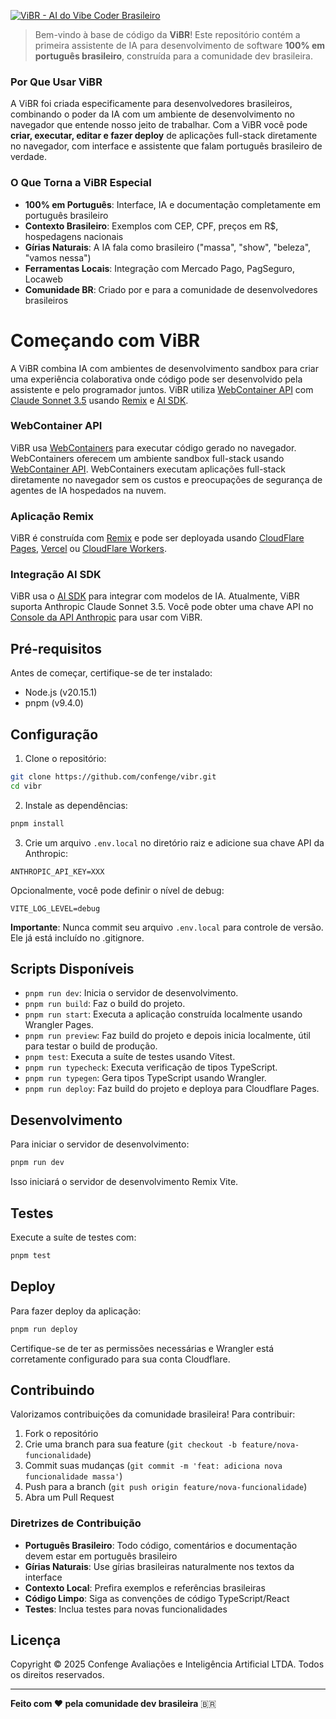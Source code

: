 [![ViBR - AI do Vibe Coder Brasileiro](./public/social_preview_index.jpg)]()

> Bem-vindo à base de código da **ViBR**! Este repositório contém a primeira assistente de IA para desenvolvimento de software **100% em português brasileiro**, construída para a comunidade dev brasileira.

### Por Que Usar ViBR

A ViBR foi criada especificamente para desenvolvedores brasileiros, combinando o poder da IA com um ambiente de desenvolvimento no navegador que entende nosso jeito de trabalhar. Com a ViBR você pode **criar, executar, editar e fazer deploy** de aplicações full-stack diretamente no navegador, com interface e assistente que falam português brasileiro de verdade.

### O Que Torna a ViBR Especial

- **100% em Português**: Interface, IA e documentação completamente em português brasileiro
- **Contexto Brasileiro**: Exemplos com CEP, CPF, preços em R$, hospedagens nacionais
- **Gírias Naturais**: A IA fala como brasileiro ("massa", "show", "beleza", "vamos nessa")
- **Ferramentas Locais**: Integração com Mercado Pago, PagSeguro, Locaweb
- **Comunidade BR**: Criado por e para a comunidade de desenvolvedores brasileiros

# Começando com ViBR

A ViBR combina IA com ambientes de desenvolvimento sandbox para criar uma experiência colaborativa onde código pode ser desenvolvido pela assistente e pelo programador juntos. ViBR utiliza [WebContainer API](https://webcontainers.io/api) com [Claude Sonnet 3.5](https://www.anthropic.com/news/claude-3-5-sonnet) usando [Remix](https://remix.run/) e [AI SDK](https://sdk.vercel.ai/).

### WebContainer API

ViBR usa [WebContainers](https://webcontainers.io/) para executar código gerado no navegador. WebContainers oferecem um ambiente sandbox full-stack usando [WebContainer API](https://webcontainers.io/api). WebContainers executam aplicações full-stack diretamente no navegador sem os custos e preocupações de segurança de agentes de IA hospedados na nuvem.

### Aplicação Remix

ViBR é construída com [Remix](https://remix.run/) e pode ser deployada usando [CloudFlare Pages](https://pages.cloudflare.com/), [Vercel](https://vercel.com/) ou [CloudFlare Workers](https://workers.cloudflare.com/).

### Integração AI SDK

ViBR usa o [AI SDK](https://github.com/vercel/ai) para integrar com modelos de IA. Atualmente, ViBR suporta Anthropic Claude Sonnet 3.5. Você pode obter uma chave API no [Console da API Anthropic](https://console.anthropic.com/) para usar com ViBR.

## Pré-requisitos

Antes de começar, certifique-se de ter instalado:

- Node.js (v20.15.1)
- pnpm (v9.4.0)

## Configuração

1. Clone o repositório:

```bash
git clone https://github.com/confenge/vibr.git
cd vibr
```

2. Instale as dependências:

```bash
pnpm install
```

3. Crie um arquivo `.env.local` no diretório raiz e adicione sua chave API da Anthropic:

```
ANTHROPIC_API_KEY=XXX
```

Opcionalmente, você pode definir o nível de debug:

```
VITE_LOG_LEVEL=debug
```

**Importante**: Nunca commit seu arquivo `.env.local` para controle de versão. Ele já está incluído no .gitignore.

## Scripts Disponíveis

- `pnpm run dev`: Inicia o servidor de desenvolvimento.
- `pnpm run build`: Faz o build do projeto.
- `pnpm run start`: Executa a aplicação construída localmente usando Wrangler Pages.
- `pnpm run preview`: Faz build do projeto e depois inicia localmente, útil para testar o build de produção.
- `pnpm test`: Executa a suíte de testes usando Vitest.
- `pnpm run typecheck`: Executa verificação de tipos TypeScript.
- `pnpm run typegen`: Gera tipos TypeScript usando Wrangler.
- `pnpm run deploy`: Faz build do projeto e deploya para Cloudflare Pages.

## Desenvolvimento

Para iniciar o servidor de desenvolvimento:

```bash
pnpm run dev
```

Isso iniciará o servidor de desenvolvimento Remix Vite.

## Testes

Execute a suíte de testes com:

```bash
pnpm test
```

## Deploy

Para fazer deploy da aplicação:

```bash
pnpm run deploy
```

Certifique-se de ter as permissões necessárias e Wrangler está corretamente configurado para sua conta Cloudflare.

## Contribuindo

Valorizamos contribuições da comunidade brasileira! Para contribuir:

1. Fork o repositório
2. Crie uma branch para sua feature (`git checkout -b feature/nova-funcionalidade`)
3. Commit suas mudanças (`git commit -m 'feat: adiciona nova funcionalidade massa'`)
4. Push para a branch (`git push origin feature/nova-funcionalidade`)
5. Abra um Pull Request

### Diretrizes de Contribuição

- **Português Brasileiro**: Todo código, comentários e documentação devem estar em português brasileiro
- **Gírias Naturais**: Use gírias brasileiras naturalmente nos textos da interface
- **Contexto Local**: Prefira exemplos e referências brasileiras
- **Código Limpo**: Siga as convenções de código TypeScript/React
- **Testes**: Inclua testes para novas funcionalidades

## Licença

Copyright © 2025 Confenge Avaliações e Inteligência Artificial LTDA. Todos os direitos reservados.

---

**Feito com ❤️ pela comunidade dev brasileira** 🇧🇷